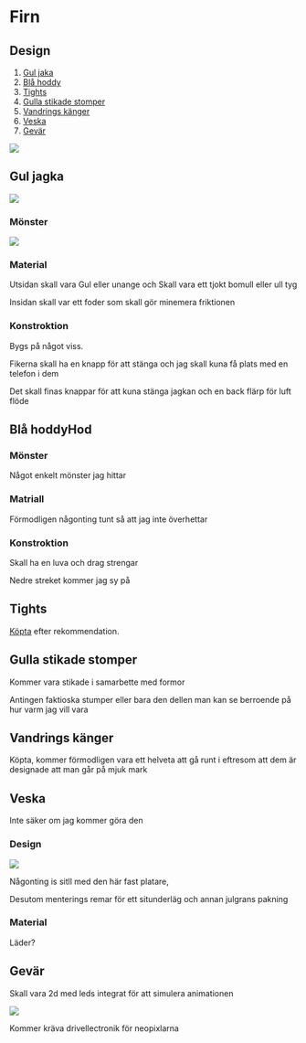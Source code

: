 # Firn

## Design

1. [Gul jaka](https://)
2. [Blå hoddy](https://)
3. [Tights](https://)
4. [Gulla stikade stomper](https://)
5. [Vandrings känger](https://)
6. [Veska](https://)
7. [Gevär](https://)

![](assets/20250514_220116_image.png)

## Gul jagka

![](assets/20250514_220839_image.png)

### Mönster

![](assets/20250514_220430_image.png)

### Material

Utsidan skall vara Gul eller unange och Skall vara ett tjokt bomull eller ull tyg

Insidan skall var ett foder som skall gör minemera friktionen

### Konstroktion

Bygs på något viss.

Fikerna skall ha en knapp för att stänga och jag skall kuna få plats med en telefon i dem

Det skall finas knappar för att kuna stänga jagkan och en back flärp för luft flöde

## Blå hoddyHod

### Mönster

Något enkelt mönster jag hittar

### Matriall

Förmodligen någonting tunt så att jag inte överhettar

### Konstroktion

Skall ha en luva och drag strengar

Nedre streket kommer jag sy på

## Tights

[Köpta](https://www.lager157.com/sv-se/article/epic-tights-seamless-rib?attr1_id=65) efter rekommendation. 

## Gulla stikade stomper

Kommer vara stikade i samarbette med formor

Antingen faktioska stumper eller bara den dellen man kan se berroende på hur varm jag vill vara

## Vandrings känger

Köpta, kommer förmodligen vara ett helveta att gå runt i eftresom att dem är designade att man går på mjuk mark

## Veska

Inte säker om jag kommer göra den

### Design

![](assets/20250514_221950_image.png)

Någonting is sitll med den här fast platare,

Desutom menterings remar för ett situnderläg och annan julgrans pakning

### Material

Läder?

## Gevär

Skall vara 2d med leds integrat för att simulera animationen

![](assets/20250514_222333_image.png)

Kommer kräva drivellectronik för neopixlarna
